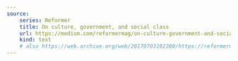 ```yaml
---
source:
    series: Reformer
    title: On culture, government, and social class
    url: https://medium.com/reformermag/on-culture-government-and-social-class-306dfe8af599
    kind: text
    # also https://web.archive.org/web/20170703192300/https://reformermag.com/on-culture-government-and-social-class-306dfe8af599
---
```

